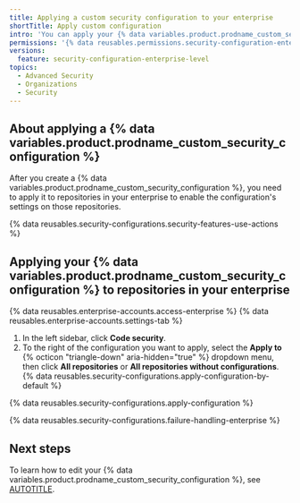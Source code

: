 ```yaml
---
title: Applying a custom security configuration to your enterprise
shortTitle: Apply custom configuration
intro: 'You can apply your {% data variables.product.prodname_custom_security_configuration %} to organizations and repositories in your organization to meet the specific security needs of your enterprise.'
permissions: '{% data reusables.permissions.security-configuration-enterprise-enable %}'
versions:
  feature: security-configuration-enterprise-level
topics:
  - Advanced Security
  - Organizations
  - Security
---
```


## About applying a {% data variables.product.prodname_custom_security_configuration %}

After you create a {% data variables.product.prodname_custom_security_configuration %}, you need to apply it to repositories in your enterprise to enable the configuration's settings on those repositories.

{% data reusables.security-configurations.security-features-use-actions %}

## Applying your {% data variables.product.prodname_custom_security_configuration %} to repositories in your enterprise

{% data reusables.enterprise-accounts.access-enterprise %}
{% data reusables.enterprise-accounts.settings-tab %}
1. In the left sidebar, click **Code security**.
1. To the right of the configuration you want to apply, select the **Apply to** {% octicon "triangle-down" aria-hidden="true" %} dropdown menu, then click **All repositories** or **All repositories without configurations**.
{% data reusables.security-configurations.apply-configuration-by-default %}

{% data reusables.security-configurations.apply-configuration %}

{% data reusables.security-configurations.failure-handling-enterprise %}

## Next steps

To learn how to edit your {% data variables.product.prodname_custom_security_configuration %}, see [AUTOTITLE](/admin/managing-code-security/securing-your-enterprise/editing-a-custom-security-configuration).
